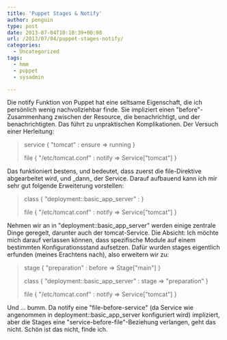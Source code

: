 ```yaml
---
title: 'Puppet Stages & Notify'
author: penguin
type: post
date: 2013-07-04T10:10:39+00:00
url: /2013/07/04/puppet-stages-notify/
categories:
  - Uncategorized
tags:
  - hmm
  - puppet
  - sysadmin

---
```

Die notify Funktion von Puppet hat eine seltsame Eigenschaft, die ich persönlich wenig nachvollziehbar finde. Sie impliziert einen "before"-Zusammenhang zwischen der Resource, die benachrichtigt, und der benachrichtigten. Das führt zu unpraktischen Komplikationen. Der Versuch einer Herleitung:

> <p style="text-align:left;">
>   service { "tomcat" : ensure => running }
> </p>
>
> <p style="text-align:left;">
>   file { "/etc/tomcat.conf" : notify => Service["tomcat"] }
> </p>

<p style="text-align:left;">
  Das funktioniert bestens, und bedeutet, dass zuerst die file-Direktive abgearbeitet wird, und _dann_ der Service. Darauf aufbauend kann ich mir sehr gut folgende Erweiterung vorstellen:
</p>

> <p style="text-align:left;">
>   class { "deployment::basic_app_server" : }
> </p>
>
> <p style="text-align:left;">
>   file { "/etc/tomcat.conf" : notify => Service["tomcat"] }
> </p>

<p style="text-align:left;">
  Nehmen wir an in "deployment::basic_app_server" werden einige zentrale Dinge geregelt, darunter auch der tomcat-Service. Die Absicht: Ich möchte mich darauf verlassen können, dass spezifische Module auf einem bestimmten Konfigurationsstand aufsetzen. Dafür wurden stages eigentlich erfunden (meines Erachtens nach), also erweitern wir zu:
</p>

> stage { "preparation" : before => Stage["main"] }
>
> class { "deployment::basic\_app\_server" : stage => "preparation" }
>
> file { "/etc/tomcat.conf" : notify => Service["tomcat"] }

Und ... bumm. Da notify eine "file-before-service" (da Service wie angenommen in deployment::basic\_app\_server konfiguriert wird) impliziert, aber die Stages eine "service-before-file"-Beziehung verlangen, geht das nicht. Schön ist das nicht, finde ich.